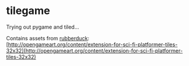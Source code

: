 tilegame
========

Trying out pygame and tiled...

Contains assets from [rubberduck](http://opengameart.org/users/rubberduck): [http://opengameart.org/content/extension-for-sci-fi-platformer-tiles-32x32](http://opengameart.org/content/extension-for-sci-fi-platformer-tiles-32x32)
